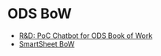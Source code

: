 # ODS BoW
- [R&D: PoC Chatbot for ODS Book of Work](https://jira.astrazeneca.com/browse/GENAI-2852)
- [SmartSheet BoW](https://app.smartsheet.com/workspaces/7cPFCXRjgmHvRf8GJP5fchf5J9382VRMHjR6hG71)
